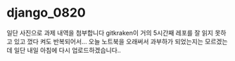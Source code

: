 # django_0820

일단 사진으로 과제 내역을 첨부합니다
gitkraken이 거의 5시간째 레포를 잘 읽지 못하고 있고 껐다 켜도 반복되어서...
오늘 노트북을 오래써서 과부하가 되었는지는 모르겠는데
일단 내일 아침에 다시 업로드하겠습니다.. 
